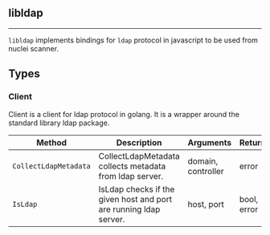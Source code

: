 ## libldap 
---


`libldap` implements bindings for `ldap` protocol in javascript
to be used from nuclei scanner.



## Types

### Client

 Client is a client for ldap protocol in golang.    It is a wrapper around the standard library ldap package.

| Method | Description | Arguments | Returns |
|--------|-------------|-----------|---------|
| `CollectLdapMetadata` |  CollectLdapMetadata collects metadata from ldap server. | domain, controller | error |
| `IsLdap` |  IsLdap checks if the given host and port are running ldap server. | host, port | bool, error |

